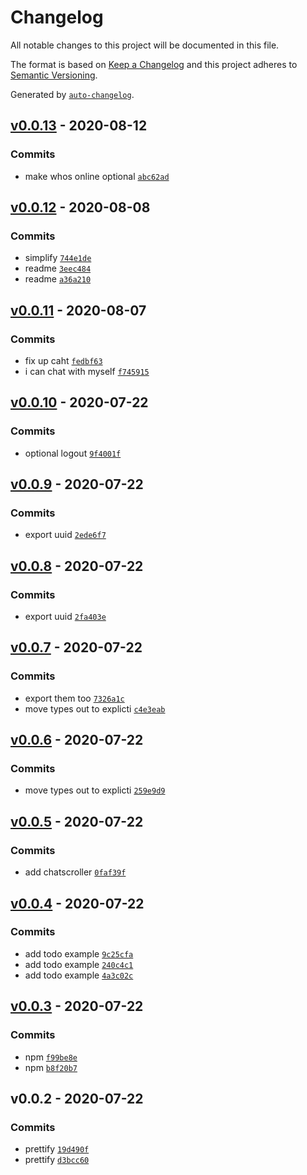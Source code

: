 # Changelog

All notable changes to this project will be documented in this file.

The format is based on [Keep a Changelog](https://keepachangelog.com/en/1.0.0/)
and this project adheres to [Semantic Versioning](https://semver.org/spec/v2.0.0.html).

Generated by [`auto-changelog`](https://github.com/CookPete/auto-changelog).

## [v0.0.13](https://github.com/sw-yx/react-demos/compare/v0.0.12...v0.0.13) - 2020-08-12

### Commits

- make whos online optional [`abc62ad`](https://github.com/sw-yx/react-demos/commit/abc62ad9256c864d196cff841afc8ec7cfccdf9a)

## [v0.0.12](https://github.com/sw-yx/react-demos/compare/v0.0.11...v0.0.12) - 2020-08-08

### Commits

- simplify [`744e1de`](https://github.com/sw-yx/react-demos/commit/744e1de9d9e56aff21cbc2d86306539dabc06169)
- readme [`3eec484`](https://github.com/sw-yx/react-demos/commit/3eec4847012ab783962a3d15a89ccb2b322fc46b)
- readme [`a36a210`](https://github.com/sw-yx/react-demos/commit/a36a2101a337a820929612e2a29667e55e16fe48)

## [v0.0.11](https://github.com/sw-yx/react-demos/compare/v0.0.10...v0.0.11) - 2020-08-07

### Commits

- fix up caht [`fedbf63`](https://github.com/sw-yx/react-demos/commit/fedbf63e18d213f47d3043e29c371c66f50c99ee)
- i can chat with myself [`f745915`](https://github.com/sw-yx/react-demos/commit/f745915db5c6ac30376dfcc0187ad5853a0b0787)

## [v0.0.10](https://github.com/sw-yx/react-demos/compare/v0.0.9...v0.0.10) - 2020-07-22

### Commits

- optional logout [`9f4001f`](https://github.com/sw-yx/react-demos/commit/9f4001f16c022d43866042c2356659fc812c9624)

## [v0.0.9](https://github.com/sw-yx/react-demos/compare/v0.0.8...v0.0.9) - 2020-07-22

### Commits

- export uuid [`2ede6f7`](https://github.com/sw-yx/react-demos/commit/2ede6f79b8ed357aa57ab2de31e6e877ce213fa1)

## [v0.0.8](https://github.com/sw-yx/react-demos/compare/v0.0.7...v0.0.8) - 2020-07-22

### Commits

- export uuid [`2fa403e`](https://github.com/sw-yx/react-demos/commit/2fa403e206e987f69a479d6b9161e52563a4f699)

## [v0.0.7](https://github.com/sw-yx/react-demos/compare/v0.0.6...v0.0.7) - 2020-07-22

### Commits

- export them too [`7326a1c`](https://github.com/sw-yx/react-demos/commit/7326a1c692f691c9b0d5d9d6645b43f858a844b3)
- move types out to explicti [`c4e3eab`](https://github.com/sw-yx/react-demos/commit/c4e3eabd68b414895cc60bd7adb1b9fd3a858b1c)

## [v0.0.6](https://github.com/sw-yx/react-demos/compare/v0.0.5...v0.0.6) - 2020-07-22

### Commits

- move types out to explicti [`259e9d9`](https://github.com/sw-yx/react-demos/commit/259e9d9c524540a23427415fc571ebf93e4e7d07)

## [v0.0.5](https://github.com/sw-yx/react-demos/compare/v0.0.4...v0.0.5) - 2020-07-22

### Commits

- add chatscroller [`0faf39f`](https://github.com/sw-yx/react-demos/commit/0faf39fe03fd563983a99ac22f540ddcbebd7c36)

## [v0.0.4](https://github.com/sw-yx/react-demos/compare/v0.0.3...v0.0.4) - 2020-07-22

### Commits

- add todo example [`9c25cfa`](https://github.com/sw-yx/react-demos/commit/9c25cfadd737d4c1d6bb2339a219796da85f2fc4)
- add todo example [`240c4c1`](https://github.com/sw-yx/react-demos/commit/240c4c19a08b2e27aa4a4488f97b1c1c0475327d)
- add todo example [`4a3c02c`](https://github.com/sw-yx/react-demos/commit/4a3c02c40c5b19ddffdd89f4a879e300c79ae5ff)

## [v0.0.3](https://github.com/sw-yx/react-demos/compare/v0.0.2...v0.0.3) - 2020-07-22

### Commits

- npm [`f99be8e`](https://github.com/sw-yx/react-demos/commit/f99be8ed892dd0ec68edf8c56e756d9777627f89)
- npm [`b8f20b7`](https://github.com/sw-yx/react-demos/commit/b8f20b79d581a40fb512c48bb71a24fbb6dbd6a9)

## v0.0.2 - 2020-07-22

### Commits

- prettify [`19d490f`](https://github.com/sw-yx/react-demos/commit/19d490f9ac1ac75405f9d9fefa36e3a67cc459f5)
- prettify [`d3bcc60`](https://github.com/sw-yx/react-demos/commit/d3bcc6024a36fa27a448597bfbaf7e18c65d1040)
